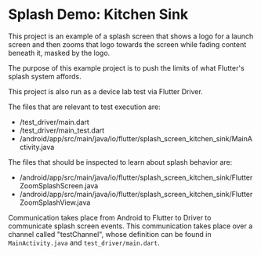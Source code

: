 # Splash Demo: Kitchen Sink

This project is an example of a splash screen that shows a logo for a launch screen and then
zooms that logo towards the screen while fading content beneath it, masked by the logo.

The purpose of this example project is to push the limits of what Flutter's splash system affords.

This project is also run as a device lab test via Flutter Driver.

The files that are relevant to test execution are:

 - /test_driver/main.dart
 - /test_driver/main_test.dart
 - /android/app/src/main/java/io/flutter/splash_screen_kitchen_sink/MainActivity.java
 
 The files that should be inspected to learn about splash behavior are:
 
 - /android/app/src/main/java/io/flutter/splash_screen_kitchen_sink/FlutterZoomSplashScreen.java
 - /android/app/src/main/java/io/flutter/splash_screen_kitchen_sink/FlutterZoomSplashView.java
 
 Communication takes place from Android to Flutter to Driver to communicate splash screen events.
 This communication takes place over a channel called "testChannel", whose definition can be
 found in `MainActivity.java` and `test_driver/main.dart`.